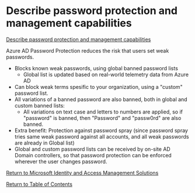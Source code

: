 # Describe password protection and management capabilities

[Describe password protection and management capabilities](https://docs.microsoft.com/en-us/learn/modules/explore-authentication-capabilities/6-describe-password-protection-management)

Azure AD Password Protection reduces the risk that users set weak passwords.

* Blocks known weak passwords, using global banned password lists
    * Global list is updated based on real-world telemetry data from Azure AD
* Can block weak terms spesific to your organization, using a "custom" password list.
* All variations of a banned password are also banned, both in global and custom banned lists:
    * All variations on text case and letters to numbers are applied, so if "password" is banned, then "Password" and "passw0rd" are also banned.
* Extra benefit: Protection against password spray (since password spray tries same weak password against all accounts, and all weak passwords are already in Global list)
* Global and custom password lists can be received by on-site AD Domain controllers, so that password protection can be enforced wherever the user changes password.

[Return to Microsoft Identity and Access Management Solutions](README.md)

[Return to Table of Contents](../README.md)